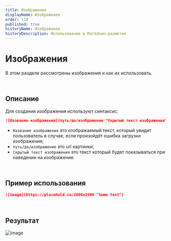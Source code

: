 ```yaml
---
title: Изображения
displayName: Изображения
order: 110
published: true
historyName: Изображения
historyDescription: Использование в Markdown-разметки
---
```


# Изображения
В этом разделе рассмотрены изображения и как их использовать.

<br/>

## Описание
Для создания изображения используют синтаксис:
```md
![Название изображения](путь/до/изображение "Скрытый текст изображения")
```
- `Название изображения` это отображаемый текст, который увидит пользователь в случае, если произойдёт ошибка загрузки изображения;
- `путь/до/изображение` это url картинки;
- `Скрытый текст изображения` это текст который будет показываться при наведении на изображение.

<br/>

## Пример использования
```md
![image](https://placehold.co/1600x2500 "Some text")
```

<br/>

## Результат

![image](https://placehold.co/1600x2500 "Some text")
